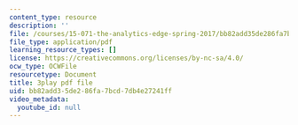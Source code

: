 ```yaml
---
content_type: resource
description: ''
file: /courses/15-071-the-analytics-edge-spring-2017/bb82add35de286fa7bcd7db4e27241ff_t8nLB1AmUgE.pdf
file_type: application/pdf
learning_resource_types: []
license: https://creativecommons.org/licenses/by-nc-sa/4.0/
ocw_type: OCWFile
resourcetype: Document
title: 3play pdf file
uid: bb82add3-5de2-86fa-7bcd-7db4e27241ff
video_metadata:
  youtube_id: null
---
```

